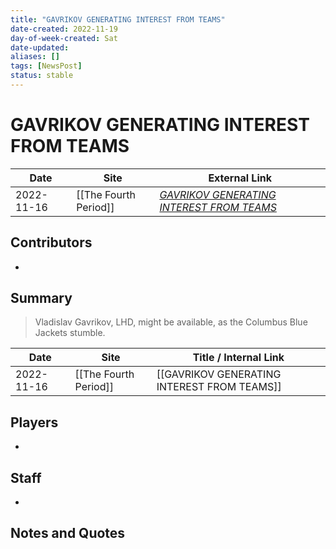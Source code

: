 ```yaml
---
title: "GAVRIKOV GENERATING INTEREST FROM TEAMS"
date-created: 2022-11-19
day-of-week-created: Sat
date-updated: 
aliases: []
tags: [NewsPost]
status: stable
---
```


# GAVRIKOV GENERATING INTEREST FROM TEAMS

| Date       | Site                  | External Link                                                                                                                 |
| ---------- | --------------------- | ----------------------------------------------------------------------------------------------------------------------------- |
| 2022-11-16 | [[The Fourth Period]] | [*GAVRIKOV GENERATING INTEREST FROM TEAMS*](https://www.thefourthperiod.com/nov-2022/gavrikov-generating-interest-from-teams) |

## Contributors
- 

## Summary
> Vladislav Gavrikov, LHD, might be available, as the Columbus Blue Jackets stumble.

| Date       | Site                  | Title / Internal Link                       |
| ---------- | --------------------- | ------------------------------------------- |
| 2022-11-16 | [[The Fourth Period]] | [[GAVRIKOV GENERATING INTEREST FROM TEAMS]] |

## Players
- 

## Staff
- 

## Notes and Quotes
> 

